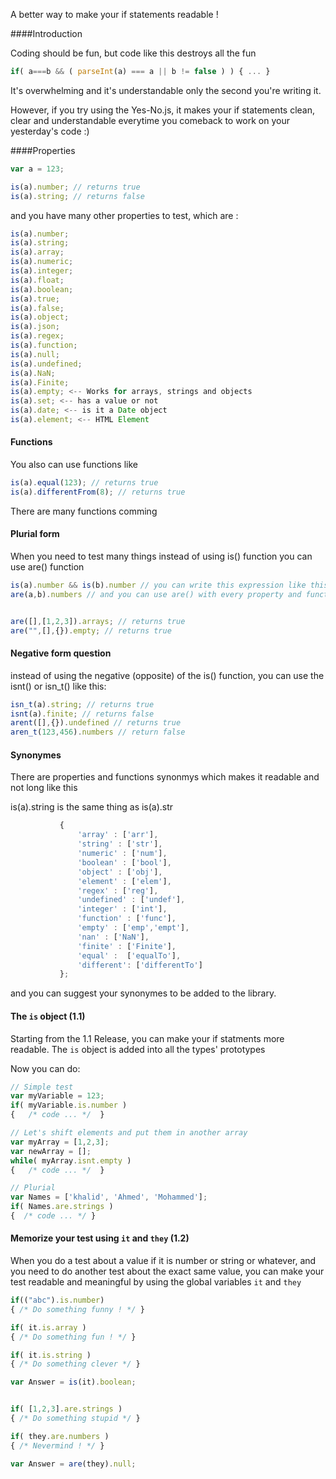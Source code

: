 
A better way to make your if statements readable !

####Introduction 

Coding should be fun, but code like this destroys all the fun
 ```javascript
if( a===b && ( parseInt(a) === a || b != false ) ) { ... }
```
It's overwhelming and it's understandable only the second you're writing it.

However, if you try using the Yes-No.js, it makes your if statements clean, clear and understandable everytime you comeback to work on your yesterday's code :)

####Properties

 ```javascript
var a = 123;

is(a).number; // returns true
is(a).string; // returns false

```
and you have many other properties to test, which are :

 ```javascript
is(a).number;
is(a).string;
is(a).array;
is(a).numeric;
is(a).integer;
is(a).float;
is(a).boolean;
is(a).true;
is(a).false;
is(a).object;
is(a).json;
is(a).regex;
is(a).function;
is(a).null;
is(a).undefined;
is(a).NaN;
is(a).Finite;
is(a).empty; <-- Works for arrays, strings and objects
is(a).set; <-- has a value or not
is(a).date; <-- is it a Date object
is(a).element; <-- HTML Element
```

#### Functions

You also can use functions like
			
 ```javascript
is(a).equal(123); // returns true
is(a).differentFrom(8); // returns true
```

There are many functions comming
#### Plurial form

When you need to test many things instead of using is() function you can use are() function

 ```javascript
is(a).number && is(b).number // you can write this expression like this:
are(a,b).numbers // and you can use are() with every property and function used with is()


are([],[1,2,3]).arrays; // returns true
are("",[],{}).empty; // returns true
```

#### Negative form question

instead of using the negative (opposite) of the is() function, you can use the isnt() or isn_t() like this:

 ```javascript
isn_t(a).string; // returns true
isnt(a).finite; // returns false
arent([],{}).undefined // returns true
aren_t(123,456).numbers // return false
```

#### Synonymes 
There are properties and functions synonmys which makes it readable and not long like this

is(a).string is the same thing as is(a).str

 ```javascript
			{
				'array' : ['arr'],
				'string' : ['str'],
				'numeric' : ['num'],
				'boolean' : ['bool'],
				'object' : ['obj'],
				'element' : ['elem'],
				'regex' : ['reg'],
				'undefined' : ['undef'],
				'integer' : ['int'],
				'function' : ['func'],
				'empty' : ['emp','empt'],
				'nan' : ['NaN'],
				'finite' : ['Finite'],
				'equal' :  ['equalTo'],
				'different': ['differentTo']
			};
```
			
and you can suggest your synonymes to be added to the library.

#### The `is` object (1.1)

Starting from the 1.1 Release, you can make your if statments more readable.
The `is` object is added into all the types' prototypes 

Now you can do:

``` javascript 
// Simple test
var myVariable = 123;
if( myVariable.is.number ) 
{   /* code ... */  }

// Let's shift elements and put them in another array
var myArray = [1,2,3];
var newArray = [];
while( myArray.isnt.empty ) 
{   /* code ... */  }

// Plurial 
var Names = ['khalid', 'Ahmed', 'Mohammed'];
if( Names.are.strings )
{  /* code ... */ }
```

#### Memorize your test using `it` and `they` (1.2)

When you do a test about a value if it is number or string or whatever, and you need to do another test about the exact same value, you can make your test readable and meaningful by using the global variables `it` and `they`

``` javascript 
if(("abc").is.number)
{ /* Do something funny ! */ }

if( it.is.array ) 
{ /* Do something fun ! */ }

if( it.is.string )
{ /* Do something clever */ }

var Answer = is(it).boolean;


if( [1,2,3].are.strings )
{ /* Do something stupid */ }

if( they.are.numbers )
{ /* Nevermind ! */ }

var Answer = are(they).null;
```
